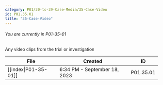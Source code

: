 ```yaml
---
category: P01/30-to-39-Case-Media/35-Case-Video
id: P01.35.01
title: "35-Case-Video"
---
```

###### You are currently in P01-35-01

Any video clips from the trial or investigation

| File                                                                                                 | Created                      | ID        |
| ---------------------------------------------------------------------------------------------------- | ---------------------------- | --------- |
| [[index\|P01-35-01]] | 6:34 PM - September 18, 2023 | P01.35.01 |

